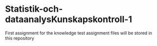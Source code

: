 # Statistik-och-dataanalysKunskapskontroll-1
First assignment for the knowledge test assignment files will be stored in this repository
